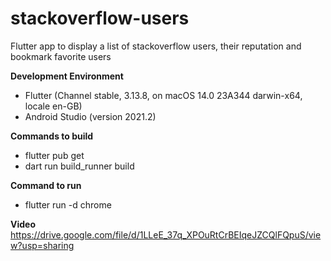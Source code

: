 # stackoverflow-users

Flutter app to display a list of stackoverflow users, their reputation and bookmark favorite users

**Development Environment**
- Flutter (Channel stable, 3.13.8, on macOS 14.0 23A344 darwin-x64, locale en-GB)
- Android Studio (version 2021.2)

**Commands to build**
- flutter pub get
- dart run build_runner build

**Command to run**
- flutter run -d chrome

**Video**
https://drive.google.com/file/d/1LLeE_37q_XPOuRtCrBEIqeJZCQlFQpuS/view?usp=sharing
